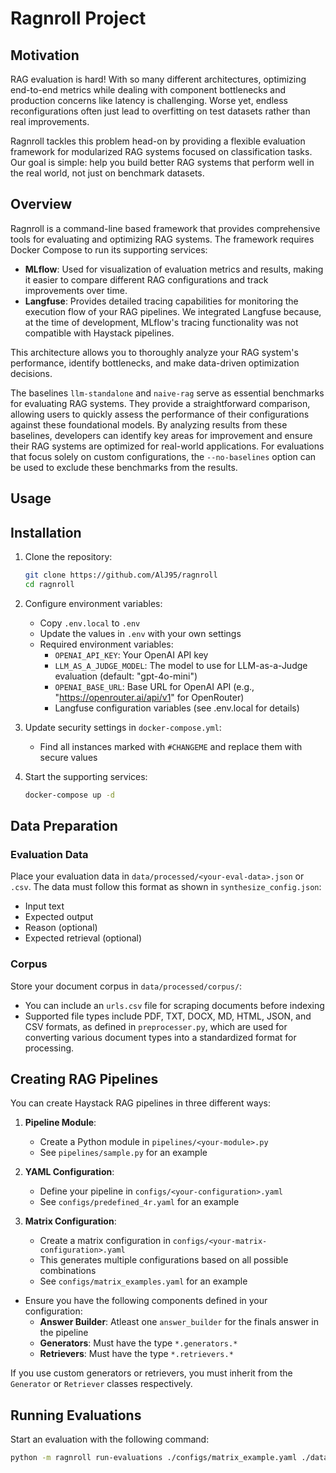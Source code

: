 # Ragnroll Project

## Motivation
RAG evaluation is hard! With so many different architectures, optimizing end-to-end metrics while dealing with component bottlenecks and production concerns like latency is challenging. Worse yet, endless reconfigurations often just lead to overfitting on test datasets rather than real improvements.

Ragnroll tackles this problem head-on by providing a flexible evaluation framework for modularized RAG systems focused on classification tasks. Our goal is simple: help you build better RAG systems that perform well in the real world, not just on benchmark datasets.

## Overview
Ragnroll is a command-line based framework that provides comprehensive tools for evaluating and optimizing RAG systems. The framework requires Docker Compose to run its supporting services:

- **MLflow**: Used for visualization of evaluation metrics and results, making it easier to compare different RAG configurations and track improvements over time.
- **Langfuse**: Provides detailed tracing capabilities for monitoring the execution flow of your RAG pipelines. We integrated Langfuse because, at the time of development, MLflow's tracing functionality was not compatible with Haystack pipelines.

This architecture allows you to thoroughly analyze your RAG system's performance, identify bottlenecks, and make data-driven optimization decisions.

The baselines `llm-standalone` and `naive-rag` serve as essential benchmarks for evaluating RAG systems. They provide a straightforward comparison, allowing users to quickly assess the performance of their configurations against these foundational models. By analyzing results from these baselines, developers can identify key areas for improvement and ensure their RAG systems are optimized for real-world applications. For evaluations that focus solely on custom configurations, the `--no-baselines` option can be used to exclude these benchmarks from the results.

## Usage
## Installation

1. Clone the repository:
   ```bash
   git clone https://github.com/AlJ95/ragnroll
   cd ragnroll
   ```

2. Configure environment variables:
   - Copy `.env.local` to `.env`
   - Update the values in `.env` with your own settings
   - Required environment variables:
     - `OPENAI_API_KEY`: Your OpenAI API key
     - `LLM_AS_A_JUDGE_MODEL`: The model to use for LLM-as-a-Judge evaluation (default: "gpt-4o-mini")
     - `OPENAI_BASE_URL`: Base URL for OpenAI API (e.g., "https://openrouter.ai/api/v1" for OpenRouter)
     - Langfuse configuration variables (see .env.local for details)

3. Update security settings in `docker-compose.yml`:
   - Find all instances marked with `#CHANGEME` and replace them with secure values

4. Start the supporting services:
   ```bash
   docker-compose up -d
   ```

## Data Preparation

### Evaluation Data
Place your evaluation data in `data/processed/<your-eval-data>.json` or `.csv`. The data must follow this format as shown in `synthesize_config.json`:
- Input text
- Expected output
- Reason (optional)
- Expected retrieval (optional)

### Corpus
Store your document corpus in `data/processed/corpus/`:
- You can include an `urls.csv` file for scraping documents before indexing
- Supported file types include PDF, TXT, DOCX, MD, HTML, JSON, and CSV formats, as defined in `preprocesser.py`, which are used for converting various document types into a standardized format for processing.

## Creating RAG Pipelines

You can create Haystack RAG pipelines in three different ways:

1. **Pipeline Module**:
   - Create a Python module in `pipelines/<your-module>.py`
   - See `pipelines/sample.py` for an example

2. **YAML Configuration**:
   - Define your pipeline in `configs/<your-configuration>.yaml`
   - See `configs/predefined_4r.yaml` for an example

3. **Matrix Configuration**:
   - Create a matrix configuration in `configs/<your-matrix-configuration>.yaml`
   - This generates multiple configurations based on all possible combinations
   - See `configs/matrix_examples.yaml` for an example

- Ensure you have the following components defined in your configuration:
  - **Answer Builder**: Atleast one `answer_builder` for the finals answer in the pipeline
  - **Generators**: Must have the type `*.generators.*`
  - **Retrievers**: Must have the type `*.retrievers.*`
  
If you use custom generators or retrievers, you must inherit from the `Generator` or `Retriever` classes respectively.


## Running Evaluations

Start an evaluation with the following command:

```bash
python -m ragnroll run-evaluations ./configs/matrix_example.yaml ./data/processed/synthetic_rag_evaluation.json ./data/processed/corpus ./output.csv --no-baselines
```
